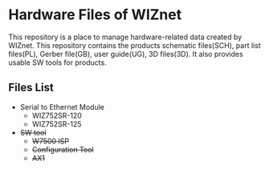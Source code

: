 # Hardware Files of WIZnet
This repository is a place to manage hardware-related data created by WIZnet.
This repository contains the products schematic files(SCH), part list files(PL), Gerber file(GB), user guide(UG), 3D files(3D).
It also provides usable SW tools for products.

## Files List

- Serial to Ethernet Module
	- WIZ752SR-120
	- WIZ752SR-125
- ~~SW tool~~
	- ~~W7500 ISP~~
	- ~~Configuration Tool~~
	- ~~AX1~~